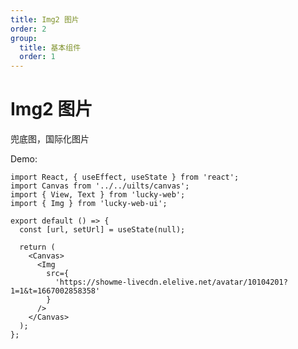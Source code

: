 ```yaml
---
title: Img2 图片
order: 2
group:
  title: 基本组件
  order: 1
---
```


# Img2 图片

兜底图，国际化图片

Demo:

```tsx
import React, { useEffect, useState } from 'react';
import Canvas from '../../uilts/canvas';
import { View, Text } from 'lucky-web';
import { Img } from 'lucky-web-ui';

export default () => {
  const [url, setUrl] = useState(null);

  return (
    <Canvas>
      <Img
        src={
          'https://showme-livecdn.elelive.net/avatar/10104201?1=1&t=1667002858358'
        }
      />
    </Canvas>
  );
};
```

<API src="./index.tsx"></API>
